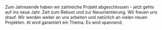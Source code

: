 Zum Jahresende haben wir zahlreiche Projekt abgeschlossen - jetzt gehts auf ins neue Jahr. Zeit zum Reboot und zur Neuorientierung.  Wir freuen uns drauf. 
Wir werden weiter an uns arbeiten und natürlich an vielen neuen Projekten. AI wird garantiert ein Thema. 
Es wird spannend.
